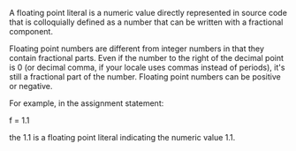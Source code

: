 A floating point literal is a numeric value directly represented in source code that is colloquially defined as a number that can be written with a fractional component.

Floating point numbers are different from integer numbers in that they contain fractional parts. Even if the number to the right of the decimal point is 0 (or decimal comma, if your locale uses commas instead of periods), it's still a fractional part of the number. Floating point numbers can be positive or negative.

For example, in the assignment statement:

  f = 1.1

the 1.1 is a floating point literal indicating the numeric value 1.1.
